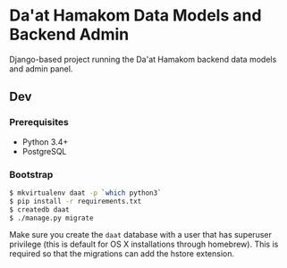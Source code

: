 # Da'at Hamakom Data Models and Backend Admin

Django-based project running the Da'at Hamakom backend data models and admin panel.

## Dev

### Prerequisites

 - Python 3.4+
 - PostgreSQL

### Bootstrap

```bash
$ mkvirtualenv daat -p `which python3`
$ pip install -r requirements.txt
$ createdb daat
$ ./manage.py migrate
```

Make sure you create the `daat` database with a user that has superuser privilege (this is default for OS X installations through homebrew). This is required so that the migrations can add the hstore extension.
